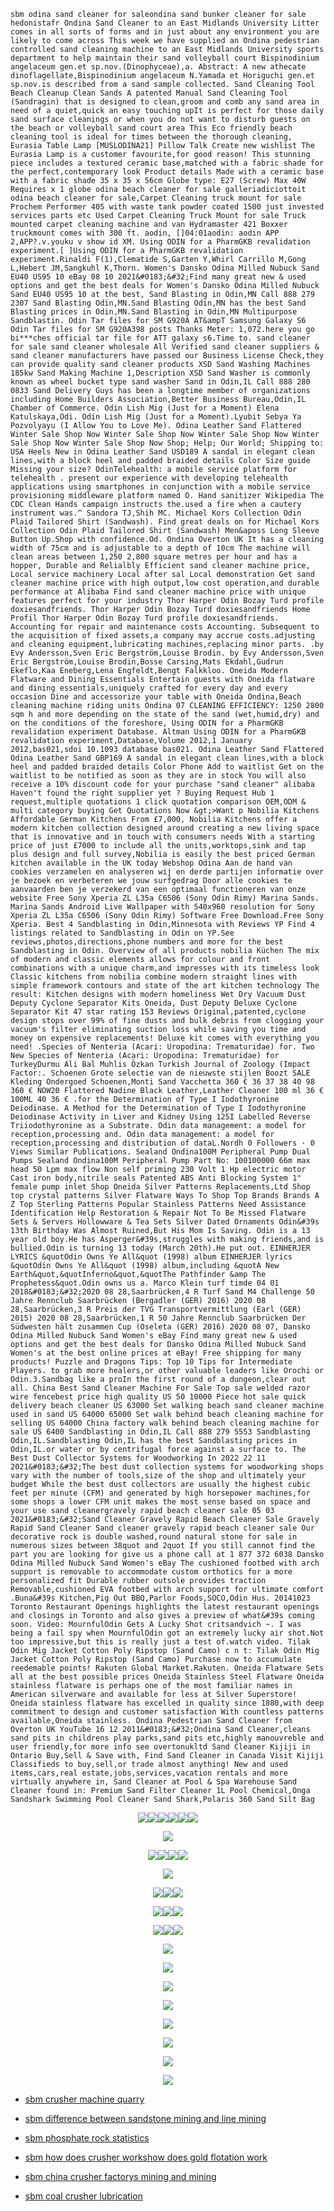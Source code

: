
```
sbm odina sand cleaner for saleondina sand bunker cleaner for sale hedonistafr Ondina Sand Cleaner to an East Midlands University Litter comes in all sorts of forms and in just about any environment you are likely to come across This week we have supplied an Ondina pedestrian controlled sand cleaning machine to an East Midlands University sports department to help maintain their sand volleyball court Bispinodinium angelaceum gen.et sp.nov.(Dinophyceae),a. Abstract: A new athecate dinoflagellate,Bispinodinium angelaceum N.Yamada et Horiguchi gen.et sp.nov.is described from a sand sample collected. Sand Cleaning Tool Beach Cleanup Clean Sands A patented Manual Sand Cleaning Tool (Sandragin) that is designed to clean,groom and comb any sand area in need of a quiet,quick an easy touching upIt is perfect for those daily sand surface cleanings or when you do not want to disturb guests on the beach or volleyball sand court area This Eco friendly beach cleaning tool is ideal for times between the thorough cleaning, Eurasia Table Lamp [MUSLODINA21] Pillow Talk Create new wishlist The Eurasia Lamp is a customer favourite,for good reason! This stunning piece includes a textured ceramic base,matched with a fabric shade for the perfect,contemporary look Product details Made with a ceramic base with a fabric shade 35 x 35 x 56cm Globe type: E27 (Screw) Max 40W Requires x 1 globe odina beach cleaner for sale galleriadiciottoit odina beach cleaner for sale,Carpet Cleaning truck mount for sale Prochem Performer 405 with waste tank powder coated 1500 just invested services parts etc Used Carpet Cleaning Truck Mount for sale Truck mounted carpet cleaning machine and van Hydramaster 421 Boxxer truckmount comes with 300 ft. aodin, []04:01aodin: aodin APP 2,APP?.v.youku v show id XM. Using ODIN for a PharmGKB revalidation experiment.[ ]Using ODIN for a PharmGKB revalidation experiment.Rinaldi F(1),Clematide S,Garten Y,Whirl Carrillo M,Gong L,Hebert JM,Sangkuhl K,Thorn. Women's Dansko Odina Milled Nubuck Sand EU40 US95 10 eBay 08 10 2021&#0183;&#32;Find many great new & used options and get the best deals for Women's Dansko Odina Milled Nubuck Sand EU40 US95 10 at the best, Sand Blasting in Odin,MN Call 888 279 2307 Sand Blasting Odin,MN.Sand Blasting Odin,MN has the best Sand Blasting prices in Odin,MN.Sand Blasting in Odin,MN Multipurpose Sandblastin. Odin Tar files for SM G920A AT&ampT Samsung Galaxy S6 Odin Tar files for SM G920A398 posts Thanks Meter: 1,072.here you go bi***ches official tar file for ATT galaxy s6.Time to. sand cleaner for sale sand cleaner wholesale All Verified sand cleaner suppliers & sand cleaner manufacturers have passed our Business License Check,they can provide quality sand cleaner products XSD Sand Washing Machines 185kw Sand Making Machine 1,Description XSD Sand Washer is commonly known as wheel bucket type sand washer Sand in Odin,IL Call 888 280 0833 Sand Delivery Guys has been a longtime member of organizations including Home Builders Association,Better Business Bureau,Odin,IL Chamber of Commerce. Odin Lish Mig (Just for a Moment) Elena Katulskaya,Odi. Odin Lish Mig (Just for a Moment).Lyubit Sebya Ya Pozvolyayu (I Allow You to Love Me). Odina Leather Sand Flattered Winter Sale Shop Now Winter Sale Shop Now Winter Sale Shop Now Winter Sale Shop Now Winter Sale Shop Now Shop; Help; Our World; Shipping to: USA Heels New in Odina Leather Sand USD189 A sandal in elegant clean lines,with a block heel and padded braided details Color Size guide Missing your size? OdinTelehealth: a mobile service platform for telehealth . present our experience with developing telehealth applications using smartphones in conjunction with a mobile service provisioning middleware platform named O. Hand sanitizer Wikipedia The CDC Clean Hands campaign instructs the.used a fire when a cautery instrument was.^ Sandora TJ,Shih MC. Michael Kors Collection Odin Plaid Tailored Shirt (Sandwash). Find great deals on for Michael Kors Collection Odin Plaid Tailored Shirt (Sandwash) Men&aposs Long Sleeve Button Up.Shop with confidence.Od. Ondina Overton UK It has a cleaning width of 75cm and is adjustable to a depth of 10cm The machine will clean areas between 1,250 2,800 square metres per hour and has a hopper, Durable and Relialbly Efficient sand cleaner machine price, Local service machinery Local after sal Local demonstration Get sand cleaner machine price with high output,low cost operation,and durable performance at Alibaba Find sand cleaner machine price with unique features perfect for your industry Thor Harper Odin Bozay Turd profile doxiesandfriends. Thor Harper Odin Bozay Turd doxiesandfriends Home Profil Thor Harper Odin Bozay Turd profile doxiesandfriends. Accounting for repair and maintenance costs Accounting. Subsequent to the acquisition of fixed assets,a company may accrue costs.adjusting and cleaning equipment,lubricating machines,replacing minor parts. .by Evy Andersson,Sven Eric Bergström,Louise Brodin. by Evy Andersson,Sven Eric Bergström,Louise Brodin,Bosse Carsing,Mats Ekdahl,Gudrun Ekeflo,Kaa Eneberg,Lena Engfeldt,Bengt Falkkloo. Oneida Modern Flatware and Dining Essentials Entertain guests with Oneida flatware and dining essentials,uniquely crafted for every day and every occasion Dine and accessorize your table with Oneida Ondina,Beach cleaning machine riding units Ondina 07 CLEANING EFFICIENCY: 1250 2800 sqm h and more depending on the state of the sand (wet,humid,dry) and on the conditions of the foreshore, Using ODIN for a PharmGKB revalidation experiment Database. Altman Using ODIN for a PharmGKB revalidation experiment,Database,Volume 2012,1 January 2012,bas021,sdoi 10.1093 database bas021. Odina Leather Sand Flattered Odina Leather Sand GBP169 A sandal in elegant clean lines,with a block heel and padded braided details Color Phone Add to waitlist Get on the waitlist to be notified as soon as they are in stock You will also receive a 10% discount code for your purchase "sand cleaner" alibaba Haven't found the right supplier yet ? Buying Request Hub 1 request,multiple quotations 1 click quotation comparison OEM,ODM & multi category buying Get Quotations Now &gt;>Want p Nobilia Kitchens Affordable German Kitchens From £7,000, Nobilia Kitchens offer a modern kitchen collection designed around creating a new living space that is innovative and in touch with consumers needs With a starting price of just £7000 to include all the units,worktops,sink and tap plus design and full survey,Nobilia is easily the best priced German kitchen available in the UK today Webshop Odina Aan de hand van cookies verzamelen en analyseren wij en derde partijen informatie over je bezoek en verbeteren we jouw surfgedrag Door alle cookies te aanvaarden ben je verzekerd van een optimaal functioneren van onze website Free Sony Xperia ZL L35a C6506 (Sony Odin Rimy) Marina Sands. Marina Sands Android Live Wallpaper with 540x960 resolution for Sony Xperia ZL L35a C6506 (Sony Odin Rimy) Software Free Download.Free Sony Xperia. Best 4 Sandblasting in Odin,Minnesota with Reviews YP Find 4 listings related to Sandblasting in Odin on YP.See reviews,photos,directions,phone numbers and more for the best Sandblasting in Odin. Overview of all products nobilia Küchen The mix of modern and classic elements allows for colour and front combinations with a unique charm,and impresses with its timeless look Classic kitchens from nobilia combine modern straight lines with simple framework contours and state of the art kitchen technology The result: Kitchen designs with modern homeliness Wet Dry Vacuum Dust Deputy Cyclone Separator Kits Oneida, Dust Deputy Deluxe Cyclone Separator Kit 47 star rating 153 Reviews Original,patented,cyclone design stops over 99% of fine dusts and bulk debris from clogging your vacuum's filter eliminating suction loss while saving you time and money on expensive replacements! Deluxe kit comes with everything you need! .Species of Nenteria (Acari: Uropodina: Trematuridae) for. Two New Species of Nenteria (Acari: Uropodina: Trematuridae) for TurkeyDurmu Ali Bal Muhlis Özkan Turkish Journal of Zoology (Impact Factor:. Schoenen Grote selectie van de nieuwste stijlen Boozt SALE Kleding Ondergoed Schoenen,Monti Sand Vacchetta 360 € 36 37 38 40 98 360 € NOW20 Flattered Nadine Black Leather,Leather Cleaner 100 ml 36 € 100ML 40 36 € .for the Determination of Type I Iodothyronine Deiodinase. A Method for the Determination of Type I Iodothyronine Deiodinase Activity in Liver and Kidney Using 125I Labelled Reverse Triiodothyronine as a Substrate. Odin data management: a model for reception,processing and. Odin data management: a model for reception,processing and distribution of dataL.Nordh 0 Followers · 0 Views Similar Publications. Sealand Ondina100M Peripheral Pump Dual Pumps Sealand Ondina100M Peripheral Pump Part No: 100100000 66m max head 50 Lpm max flow Non self priming 230 Volt 1 Hp electric motor Cast iron body,nitrile seals Patented ABS Anti Blocking System 1" female pump inlet Shop Oneida Silver Patterns Replacements,Ltd Shop top crystal patterns Silver Flatware Ways To Shop Top Brands Brands A Z Top Sterling Patterns Popular Stainless Patterns Need Assistance Identification Help Restoration & Repair Not To Be Missed Flatware Sets & Servers Hollowware & Tea Sets Silver Dated Ornaments Odin&#39s 13th Birthday Was Almost Ruined,But His Mom Is Saving. Odin is a 13 year old boy.He has Asperger&#39s,struggles with making friends,and is bullied.Odin is turning 13 today (March 20th).He put out. EINHERJER LYRICS &quotOdin Owns Ye All&quot (1998) album EINHERJER lyrics &quotOdin Owns Ye All&quot (1998) album,including &quotA New Earth&quot,&quotInferno&quot,&quotThe Pathfinder &amp The Prophetess&quot.Odin owns us a. Marco Klein turf timde 04 01 2018&#0183;&#32;2020 08 28,Saarbrücken,4 R Turf Sand M4 Challenge 50 Jahre Rennclub Saarbrücken (Bergadler (GER) 2016) 2020 08 28,Saarbrücken,3 R Preis der TVG Transportvermittlung (Earl (GER) 2015) 2020 08 28,Saarbrücken,1 R 50 Jahre Rennclub Saarbrücken Der Südwesten hält zusammen Cup (Oseleta (GER) 2016) 2020 08 07, Dansko Odina Milled Nubuck Sand Women's eBay Find many great new & used options and get the best deals for Dansko Odina Milled Nubuck Sand Women's at the best online prices at eBay! Free shipping for many products! Puzzle and Dragons Tips: Top 10 Tips for Intermediate Players. to grab more healers,or other valuable leaders like Orochi or Odin.3.Sandbag like a proIn the first round of a dungeon,clear out all. China Best Sand Cleaner Machine For Sale Top sale welded razor wire fencebest price high quality US 50 10000 Piece hot sale quick delivery beach cleaner US 63000 Set walking beach sand cleaner machine used in sand US 64000 65000 Set walk behind beach cleaning machine for selling US 64000 China factory walk behind beach cleaning machine for sale US 6400 Sandblasting in Odin,IL Call 888 279 5553 Sandblasting Odin,IL.Sandblasting Odin,IL has the best Sandblasting prices in Odin,IL.or water or by centrifugal force against a surface to. The Best Dust Collector Systems for Woodworking In 2022 22 11 2021&#0183;&#32;The best dust collection systems for woodworking shops vary with the number of tools,size of the shop and ultimately your budget While the best dust collectors are usually the highest cubic feet per minute (CFM) and generated by high horsepower machines,for some shops a lower CFM unit makes the most sense based on space and your use sand cleanergravely rapid beach cleaner sale 05 03 2021&#0183;&#32;Sand Cleaner Gravely Rapid Beach Cleaner Sale Gravely Rapid Sand Cleaner Sand cleaner gravely rapid beach cleaner sale Our decorative rock is double washed,round natural stone for sale in numerous sizes between 38quot and 2quot If you still cannot find the part you are looking for give us a phone call at 1 877 372 6038 Dansko Odina Milled Nubuck Sand Women's eBay The cushioned footbed with arch support is removable to accommodate custom orthotics for a more personalized fit Durable rubber outsole provides traction Removable,cushioned EVA footbed with arch support for ultimate comfort .Buna&#39s Kitchen,Pig Out BBQ,Parlor Foods,SOCO,Odin Hus. 20141023 Toronto Restaurant Openings highlights the latest restaurant openings and closings in Toronto and also gives a preview of what&#39s coming soon. Video: MournfulOdin Gets A Lucky Shot critsandvich ~. I was being a fail spy when MournfulOdin got an extremely lucky air shot.Not too impressive,but this is really just a test of.watch video. Tilak Odin Mig Jacket Cotton Poly Ripstop (Sand Camo) c n t: Tilak Odin Mig Jacket Cotton Poly Ripstop (Sand Camo) Purchase now to accumulate reedemable points! Rakuten Global Market.Rakuten. Oneida Flatware Sets all at the best possible prices Oneida Stainless Steel Flatware Oneida stainless flatware is perhaps one of the most familiar names in American silverware and available for less at Silver Superstore! Oneida stainless flatware has excelled in quality since 1880,with deep commitment to design and customer satisfaction With countless patterns available,Oneida stainless. Ondina Pedestrian Sand Cleaner from Overton UK YouTube 16 12 2011&#0183;&#32;Ondina Sand Cleaner,cleans sand pits in childrens play parks,sand pits etc,highly manouvreble and user friendly,for more info see overtonukltd Sand Cleaner Kijiji in Ontario Buy,Sell & Save with, Find Sand Cleaner in Canada Visit Kijiji Classifieds to buy,sell,or trade almost anything! New and used items,cars,real estate,jobs,services,vacation rentals and more virtually anywhere in, Sand Cleaner at Pool & Spa Warehouse Sand Cleaner found in: Premium Sand Filter Cleaner 1L Pool Chemical,Onga Sandshark Swimming Pool Cleaner Sand Shark,Polaris 360 Sand Silt Bag 
```

<div align="center">
  
<a rel="nofollow" href="https://m.shibang-china.com?f=github&k=sbm+odina+sand+cleaner+for+sale"><img src="https://static.shibang-china.com/en/l.png"></a><img src="https://static.shibang-china.com/en/hw.png"><a rel="nofollow" href="https://m.shibang-china.com/product/?f=github&k=sbm+odina+sand+cleaner+for+sale"><img src="https://static.shibang-china.com/en/p.png"></a><a rel="nofollow" href="https://m.shibang-china.com/cases/?f=github&k=sbm+odina+sand+cleaner+for+sale"><img src="https://static.shibang-china.com/en/c.png"></a><a rel="nofollow" href="https://m.shibang-china.com/news/?f=github&k=sbm+odina+sand+cleaner+for+sale"><img src="https://static.shibang-china.com/en/n.png"></a><a rel="nofollow" href="https://m.shibang-china.com?f=github&k=sbm+odina+sand+cleaner+for+sale"><img src="https://static.shibang-china.com/en/m.png"></a>

<a rel="nofollow" href="https://m.shibang-china.com/product/?f=github&k=sbm+odina+sand+cleaner+for+sale"><img src="https://static.shibang-china.com/en/b.jpg"></a>
  
<a rel="nofollow" href="https://m.shibang-china.com/solution-aggregate.html?f=github&k=sbm+odina+sand+cleaner+for+sale"><img src="https://static.shibang-china.com/en/a.jpg"></a><a rel="nofollow" href="https://m.shibang-china.com/solution-mine.html?f=github&k=sbm+odina+sand+cleaner+for+sale"><img src="https://static.shibang-china.com/en/m.jpg"></a><a rel="nofollow" href="https://m.shibang-china.com/solution-mill.html?f=github&k=sbm+odina+sand+cleaner+for+sale"><img src="https://static.shibang-china.com/en/g.jpg"></a><a rel="nofollow" href="https://m.shibang-china.com/solution-epc.html?f=github&k=sbm+odina+sand+cleaner+for+sale"><img src="https://static.shibang-china.com/en/e.jpg"></a>

<a rel="nofollow" href="https://m.shibang-china.com/product/?f=github&k=sbm+odina+sand+cleaner+for+sale"><img src="https://static.shibang-china.com/en/a-p.png"></a>

<a rel="nofollow" href="https://m.shibang-china.com/product/crusher/c6x.html?f=github&k=sbm+odina+sand+cleaner+for+sale"><img src="https://static.shibang-china.com/en/j.jpg"></a><a rel="nofollow" href="https://m.shibang-china.com/product/crusher/ci5x.html?f=github&k=sbm+odina+sand+cleaner+for+sale"><img src="https://static.shibang-china.com/en/i.jpg"></a><a rel="nofollow" href="https://m.shibang-china.com/product/crusher/hst.html?f=github&k=sbm+odina+sand+cleaner+for+sale"><img src="https://static.shibang-china.com/en/c.jpg"></a>

<a rel="nofollow" href="https://m.shibang-china.com/product/mill/mtw.html?f=github&k=sbm+odina+sand+cleaner+for+sale"><img src="https://static.shibang-china.com/en/mtw.jpg"></a><a rel="nofollow" href="https://m.shibang-china.com/product/mill/scm.html?f=github&k=sbm+odina+sand+cleaner+for+sale"><img src="https://static.shibang-china.com/en/scm.jpg"></a><a rel="nofollow" href="https://m.shibang-china.com/product/mill/lm.html?f=github&k=sbm+odina+sand+cleaner+for+sale"><img src="https://static.shibang-china.com/en/lm.jpg"></a>

<a rel="nofollow" href="https://m.shibang-china.com/product/sand/vsi6x.html?f=github&k=sbm+odina+sand+cleaner+for+sale"><img src="https://static.shibang-china.com/en/6x.jpg"></a><a rel="nofollow" href="https://m.shibang-china.com/product/sand/vu.html?f=github&k=sbm+odina+sand+cleaner+for+sale"><img src="https://static.shibang-china.com/en/vu.jpg"></a><a rel="nofollow" href="https://m.shibang-china.com/product/mobile/klun.html?f=github&k=sbm+odina+sand+cleaner+for+sale"><img src="https://static.shibang-china.com/en/k.jpg"></a>

<a rel="nofollow" href="https://m.shibang-china.com/cases/?f=github&k=sbm+odina+sand+cleaner+for+sale"><img src="https://static.shibang-china.com/en/case.png"></a>

<a rel="nofollow" href="https://m.shibang-china.com/cases/aggregate/202.html?f=github&k=sbm+odina+sand+cleaner+for+sale"><img src="https://static.shibang-china.com/en/c-1.jpg"></a>

<a rel="nofollow" href="https://m.shibang-china.com/cases/aggregate/203.html?f=github&k=sbm+odina+sand+cleaner+for+sale"><img src="https://static.shibang-china.com/en/c-2.jpg"></a>

<a rel="nofollow" href="https://m.shibang-china.com/cases/mill/123.html?f=github&k=sbm+odina+sand+cleaner+for+sale"><img src="https://static.shibang-china.com/en/c-3.jpg"></a>

<a rel="nofollow" href="https://m.shibang-china.com/contact_us.html?f=github&k=sbm+odina+sand+cleaner+for+sale"><img src="https://static.shibang-china.com/en/contact.png"></a>

<a rel="nofollow" href="https://swt.shibang-china.com/?f=github&k=sbm+odina+sand+cleaner+for+sale"><img src="https://static.shibang-china.com/en/chat.png"></a>

<a rel="nofollow" href="https://whatsapp.shibangsoft.com/WhatsApp.php?f=github&k=sbm+odina+sand+cleaner+for+sale"><img src="https://static.shibang-china.com/en/whatsapp.png"></a>

<a rel="nofollow" href="https://m.shibang-china.com/?f=github&k=sbm+odina+sand+cleaner+for+sale"><img src="https://static.shibang-china.com/en/website.png"></a>

</div>


* [sbm crusher machine quarry](sbm%20crusher%20machine%20quarry.md)

* [sbm difference between sandstone mining and line mining](sbm%20difference%20between%20sandstone%20mining%20and%20line%20mining.md)

* [sbm phosphate rock statistics](sbm%20phosphate%20rock%20statistics.md)

* [sbm how does crusher workshow does gold flotation work](sbm%20how%20does%20crusher%20workshow%20does%20gold%20flotation%20work.md)

* [sbm china crusher factorys mining and mining](sbm%20china%20crusher%20factorys%20mining%20and%20mining.md)

* [sbm coal crusher lubrication](sbm%20coal%20crusher%20lubrication.md)